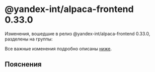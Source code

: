 # @yandex-int/alpaca-frontend 0.33.0

<!-- ЧЕЛОВЕЧЕСКОЕ ВСТУПЛЕНИЕ -->

Изменения, вошедшие в релиз @yandex-int/alpaca-frontend 0.33.0, разделены на группы:

Все важные изменения подробно описаны [ниже](#Пояснения).

## Пояснения

